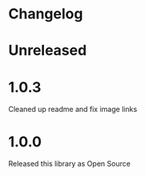 # Changelog

# Unreleased

# 1.0.3

Cleaned up readme and fix image links

# 1.0.0

Released this library as Open Source
